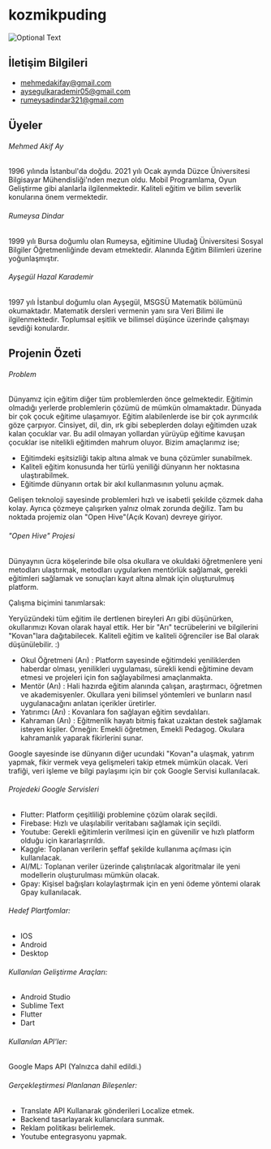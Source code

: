 # kozmikpuding
![Optional Text](../master/untitled.png)
## İletişim Bilgileri

- mehmedakifay@gmail.com
- aysegulkarademir05@gmail.com
- rumeysadindar321@gmail.com


## Üyeler
######  Mehmed Akif Ay

1996 yılında İstanbul'da doğdu. 2021 yılı Ocak ayında Düzce Üniversitesi Bilgisayar Mühendisliği'nden mezun oldu. Mobil Programlama, Oyun Geliştirme gibi alanlarla ilgilenmektedir. Kaliteli eğitim ve bilim severlik konularına önem vermektedir.

######  Rumeysa Dindar

1999 yılı Bursa doğumlu olan Rumeysa, eğitimine Uludağ Üniversitesi Sosyal Bilgiler Öğretmenliğinde devam etmektedir. Alanında Eğitim Bilimleri üzerine yoğunlaşmıştır.


######  Ayşegül Hazal Karademir

1997 yılı İstanbul doğumlu olan Ayşegül, MSGSÜ Matematik bölümünü okumaktadır. Matematik dersleri vermenin yanı sıra Veri Bilimi ile ilgilenmektedir. Toplumsal eşitlik ve bilimsel düşünce üzerinde çalışmayı sevdiği konulardır.

## Projenin Özeti


###### Problem

Dünyamız için eğitim diğer tüm problemlerden önce gelmektedir. Eğitimin olmadığı yerlerde problemlerin çözümü de mümkün olmamaktadır. Dünyada bir çok çocuk eğitime ulaşamıyor. Eğitim alabilenlerde ise bir çok ayrımcılık göze çarpıyor. Cinsiyet, dil, din, ırk gibi sebeplerden dolayı eğitimden uzak kalan çocuklar var. Bu adil olmayan yollardan yürüyüp eğitime kavuşan çocuklar ise nitelikli eğitimden mahrum oluyor. Bizim amaçlarımız ise;

- Eğitimdeki eşitsizliği takip altına almak ve buna çözümler sunabilmek.
- Kaliteli eğitim konusunda her türlü yeniliği dünyanın her noktasına ulaştırabilmek.
- Eğitimde dünyanın ortak bir akıl kullanmasının yolunu açmak.

Gelişen teknoloji sayesinde problemleri hızlı ve isabetli şekilde çözmek daha kolay. Ayrıca çözmeye çalışırken yalnız olmak zorunda değiliz. Tam bu noktada projemiz olan "Open Hive"(Açık Kovan) devreye giriyor.

###### "Open Hive" Projesi

Dünyaynın ücra köşelerinde bile olsa okullara ve okuldaki öğretmenlere yeni metodları ulaştırmak, metodları uygularken mentörlük sağlamak, gerekli eğitimleri sağlamak ve sonuçları kayıt altına almak için oluşturulmuş platform.

Çalışma biçimini tanımlarsak:

Yeryüzündeki tüm eğitim ile dertlenen bireyleri Arı gibi düşünürken, okullarımızı Kovan olarak hayal ettik. Her bir "Arı" tecrübelerini ve bilgilerini "Kovan"lara dağıtabilecek. Kaliteli eğitim ve kaliteli öğrenciler ise Bal olarak düşünülebilir. :)

- Okul Öğretmeni (Arı) : Platform sayesinde eğitimdeki yeniliklerden haberdar olması, yenilikleri uygulaması, sürekli kendi eğitimine devam etmesi ve projeleri için fon sağlayabilmesi amaçlanmakta.
- Mentör (Arı) : Hali hazırda eğitim alanında çalışan, araştırmacı, öğretmen ve akademisyenler. Okullara yeni bilimsel yöntemleri ve bunların nasıl uygulanacağını anlatan içerikler üretirler.
- Yatırımcı (Arı) : Kovanlara fon sağlayan eğitim sevdalıları. 
- Kahraman (Arı) : Eğitmenlik hayatı bitmiş fakat uzaktan destek sağlamak isteyen kişiler. Örneğin: Emekli öğretmen, Emekli Pedagog. Okulara kahramanlık yaparak fikirlerini sunar.

Google sayesinde ise dünyanın diğer ucundaki "Kovan"a ulaşmak, yatırım yapmak, fikir vermek veya gelişmeleri takip etmek mümkün olacak. Veri trafiği, veri işleme ve bilgi paylaşımı için bir çok Google Servisi kullanılacak.

###### Projedeki Google Servisleri
 
   - Flutter: Platform çeşitliliği problemine çözüm olarak seçildi.
   - Firebase: Hızlı ve ulaşılabilir veritabanı sağlamak için seçildi.
   - Youtube: Gerekli eğitimlerin verilmesi için en güvenilir ve hızlı platform olduğu için kararlaşrırıldı.
   - Kaggle: Toplanan verilerin şeffaf şekilde kullanıma açılması için kullanılacak.
   - AI/ML: Toplanan veriler üzerinde çalıştırılacak algoritmalar ile yeni modellerin oluşturulması mümkün olacak.
   - Gpay: Kişisel bağışları kolaylaştırmak için en yeni ödeme yöntemi olarak Gpay kullanılacak.


###### Hedef Plartfomlar:
- IOS
- Android
- Desktop

###### Kullanılan Geliştirme Araçları:
- Android Studio
- Sublime Text
- Flutter
- Dart

###### Kullanılan API'ler:

Google Maps API (Yalnızca dahil edildi.)


###### Gerçekleştirmesi Planlanan Bileşenler:

- Translate API Kullanarak gönderileri Localize etmek.
- Backend tasarlayarak kullanıcılara sunmak.
- Reklam politikası belirlemek.
- Youtube entegrasyonu yapmak.

